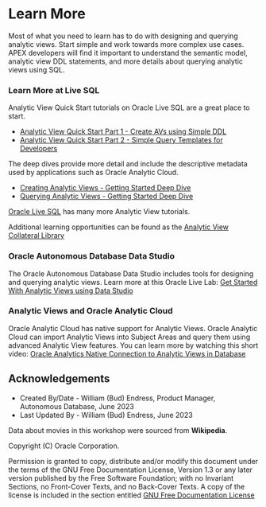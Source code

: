 # Learn More

Most of what you need to learn has to do with designing and querying analytic views. Start simple and work towards more complex use cases.  APEX developers will find it important to understand the semantic model, analytic view DDL statements, and more details about querying analytic views using SQL.

### Learn More at Live SQL

Analytic View Quick Start tutorials on Oracle Live SQL are a great place to start.

- [Analytic View Quick Start Part 1 - Create AVs using Simple DDL](https://livesql.oracle.com/apex/livesql/file/tutorial_OXFYP3OODMIZICXPSZ71O58UG.html)
- [Analytic View Quick Start Part 2 - Simple Query Templates for Developers](https://livesql.oracle.com/apex/livesql/file/tutorial_OXRHLW558R6D9PTUNCNPB96OZ.html)

The deep dives provide more detail and include the descriptive metadata used by applications such as Oracle Analytic Cloud.

- [Creating Analytic Views - Getting Started Deep Dive](https://livesql.oracle.com/apex/livesql/file/tutorial_EDVE861IID1QUD1NIUPU5ALEW.html)
- [Querying Analytic Views - Getting Started Deep Dive](https://livesql.oracle.com/apex/livesql/file/tutorial_EDVE861H8YZ72TOBQQ4KS6EH0.html)

[Oracle Live SQL](https://livesql.oracle.com/apex/f?p=590:49:::NO:RP,49:P49_SEARCH:analytic%20views) has many more Analytic View tutorials.

Additional learning opportunities can be found as the [Analytic View Collateral Library](https://xcsvu3mx9d9bvet-adppm.adb.uk-london-1.oraclecloudapps.com/ords/r/av_demo/bud-s-collateral-library/)

### Oracle Autonomous Database Data Studio

The Oracle Autonomous Database Data Studio includes tools for designing and querying analytic views. Learn more at this Oracle Live Lab:  [Get Started With Analytic Views using Data Studio](https://apexapps.oracle.com/pls/apex/r/dbpm/livelabs/view-workshop?wid=3594)

### Analytic Views and Oracle Analytic Cloud

Oracle Analytic Cloud has native support for Analytic Views. Oracle Analytic Cloud can import Analytic Views into Subject Areas and query them using advanced Analytic View features.  You can learn more by watching this short video:  [Oracle Analytics Native Connection to Analytic Views in Database](https://www.youtube.com/watch?v=pmhVGvEB98k&t=53s)

## Acknowledgements

- Created By/Date - William (Bud) Endress, Product Manager, Autonomous Database, June 2023
- Last Updated By - William (Bud) Endress, June 2023

Data about movies in this workshop were sourced from **Wikipedia**.

Copyright (C)  Oracle Corporation.

Permission is granted to copy, distribute and/or modify this document
under the terms of the GNU Free Documentation License, Version 1.3
or any later version published by the Free Software Foundation;
with no Invariant Sections, no Front-Cover Texts, and no Back-Cover Texts.
A copy of the license is included in the section entitled [GNU Free Documentation License](files/gnu-free-documentation-license.txt)
